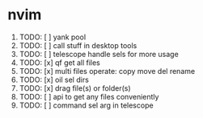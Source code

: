 # nvim

1. TODO: [ ] yank pool
2. TODO: [ ] call stuff in desktop tools
3. TODO: [ ] telescope handle sels for more usage
4. TODO: [x] qf get all files
5. TODO: [x] multi files operate: copy move del rename
6. TODO: [x] oil sel dirs
7. TODO: [x] drag file(s) or folder(s)
8. TODO: [ ] api to get any files conveniently
9. TODO: [ ] command sel arg in telescope
